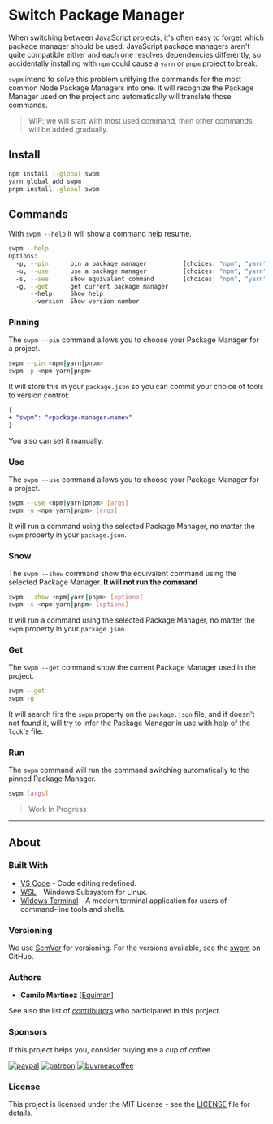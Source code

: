 # Switch Package Manager

When switching between JavaScript projects, it's often easy to forget which package manager should be used. JavaScript package managers aren't quite compatible either and each one resolves dependencies differently, so accidentally installing with `npm` could cause a `yarn` or `pnpm` project to break.

`swpm` intend to solve this problem unifying the commands for the most common Node Package Managers into one. It will recognize the Package Manager used on the project and automatically will translate those commands.

> WIP: we will start with most used command, then other commands will be added gradually.

## Install

```bash
npm install --global swpm
yarn global add swpm
pnpm install -global swpm 
```

## Commands

With `swpm --help` it will show a command help resume.

```bash
swpm --help
Options:
  -p, --pin      pin a package manager          [choices: "npm", "yarn", "pnpm"]
  -u, --use      use a package manager          [choices: "npm", "yarn", "pnpm"]
  -s, --see      show equivalent command        [choices: "npm", "yarn", "pnpm"]
  -g, --get      get current package manager
      --help     Show help                                             [boolean]
      --version  Show version number                                   [boolean]
```

### Pinning

The `swpm --pin` command allows you to choose your Package Manager for a project.

```bash
swpm --pin <npm|yarn|pnpm>
swpm -p <npm|yarn|pnpm>
```

It will store this in your `package.json` so you can commit your choice of tools to version control:

```diff
{
+ "swpm": "<package-manager-name>"
}
```

You also can set it manually.

### Use

The `swpm --use` command allows you to choose your Package Manager for a project.

```bash
swpm --use <npm|yarn|pnpm> [args]
swpm -u <npm|yarn|pnpm> [args]
```

It will run a command using the selected Package Manager, no matter the `swpm` property in your `package.json`.

### Show

The `swpm --show` command show the equivalent command using the selected Package Manager. **It will not run the command**

```bash
swpm --show <npm|yarn|pnpm> [options]
swpm -s <npm|yarn|pnpm> [options]
```

It will run a command using the selected Package Manager, no matter the `swpm` property in your `package.json`.

### Get

The `swpm --get` command show the current Package Manager used in the project.

```bash
swpm --get
swpm -g
```

It will search firs the `swpm` property on the `package.json` file, and if doesn't not found it, will try to infer the Package Manager in use with help of the `lock`'s file.

### Run

The `swpm` command will run the command switching automatically to the pinned Package Manager.

```bash
swpm [args]
```

> Work In Progress

---

## About

### Built With

* [VS Code](https://code.visualstudio.com/) - Code editing redefined.
* [WSL](https://docs.microsoft.com/en-us/windows/wsl/) - Windows Subsystem for Linux.
* [Widows Terminal](https://github.com/Microsoft/Terminal/) - A modern terminal application for users of command-line tools and shells.

### Versioning

We use [SemVer](http://semver.org/) for versioning. For the versions available, see the [swpm](https://github.com/deinsoftware/swpm/tags) on GitHub.

### Authors

* **Camilo Martinez** [[Equiman](http://github.com/equiman)]

See also the list of [contributors](https://github.com/deinsoftware/swpm/contributors) who participated in this project.

### Sponsors

If this project helps you, consider buying me a cup of coffee.

[![paypal](https://img.shields.io/badge/-PayPal-gray?style=flat&labelColor=00457C&logo=paypal&logoColor=white&link=https://paypal.me/equiman/3)](https://paypal.me/equiman/3)
[![patreon](https://img.shields.io/badge/-Patreon-gray?style=flat&labelColor=052d49&logo=patreon&logoColor=F96854&link=https://patreon.com/equiman)](https://patreon.com/equiman)
[![buymeacoffee](https://img.shields.io/badge/-Buy%20Me%20A%20Coffee-gray?style=flat&labelColor=FF813F&logo=buy-me-a-coffee&logoColor=white&link=https://buymeacoff.ee/equiman)](https://www.buymeacoffee.com/equiman)

### License

This project is licensed under the MIT License - see the [LICENSE](LICENSE.md) file for details.
